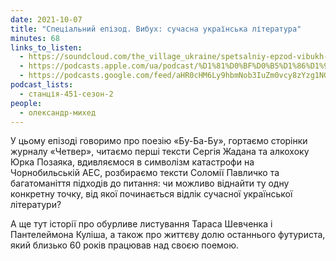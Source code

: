 ```yaml
---
date: 2021-10-07
title: "Спеціальний епізод. Вибух: сучасна українська література"
minutes: 68
links_to_listen:
  - https://soundcloud.com/the_village_ukraine/spetsalniy-epzod-vibukh-suchasna-ukranska-lteratura?in=the_village_ukraine/sets/451-a
  - https://podcasts.apple.com/ua/podcast/%D1%81%D0%BF%D0%B5%D1%86%D1%96%D0%B0%D0%BB%D1%8C%D0%BD%D0%B8%D0%B9-%D0%B5%D0%BF%D1%96%D0%B7%D0%BE%D0%B4-%D0%B2%D0%B8%D0%B1%D1%83%D1%85-%D1%81%D1%83%D1%87%D0%B0%D1%81%D0%BD%D0%B0-%D1%83%D0%BA%D1%80%D0%B0%D1%97%D0%BD%D1%81%D1%8C%D0%BA%D0%B0-%D0%BB%D1%96%D1%82%D0%B5%D1%80%D0%B0%D1%82%D1%83%D1%80%D0%B0/id1536807251?i=1000537836487
  - https://podcasts.google.com/feed/aHR0cHM6Ly9hbmNob3IuZm0vcy8zYzg1NGQ4Yy9wb2RjYXN0L3Jzcw/episode/ZjU5ZGFkZDUtM2ZjNS00MGY2LWFhNTAtNDI4NWQ5MGIzMWQy
podcast_lists:
  - станція-451-сезон-2
people:
  - олександр-михед
---
```


У цьому епізоді говоримо про поезію «Бу-Ба-Бу», гортаємо сторінки журналу
«Четвер», читаємо перші тексти Сергія Жадана та алкохоку Юрка Позаяка,
вдивляємося в символізм катастрофи на Чорнобильській АЕС, розбираємо тексти
Соломії Павличко та багатоманіття підходів до питання: чи можливо віднайти ту
одну конкретну точку, від якої починається відлік сучасної української
літератури?

А ще тут історії про обурливе листування Тараса Шевченка і Пантелеймона Куліша,
а також про життєву долю останнього футуриста, який близько 60 років працював
над своєю поемою.
